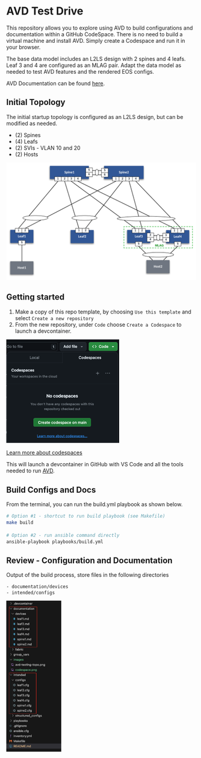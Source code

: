 # AVD Test Drive

This repository allows you to explore using AVD to build configurations and documentation within a GitHub CodeSpace. There is no need to build a virtual machine and install AVD.  Simply create a Codespace and run it in your browser.

The base data model includes an L2LS design with 2 spines and 4 leafs. Leaf 3 and 4 are configured as an MLAG pair. Adapt the data model as needed to test AVD features and the rendered EOS configs.

AVD Documentation can be found [here](https://avd.arista.com/4.10/).

## Initial Topology

The initial startup topology is configured as an L2LS design, but can be modified as needed.

- (2) Spines
- (4) Leafs
- (2) SVIs - VLAN 10 and 20
- (2) Hosts

<img src="images/avd-testing-topo.png" width="600">

## Getting started

1. Make a copy of this repo template, by choosing `Use this template` and select `Create a new repository`
2. From the new repository, under `Code` choose `Create a Codespace` to launch a devcontainer.

<img src="images/codespace.png" width="300">

[Learn more about codespaces](https://docs.github.com/en/codespaces)

This will launch a devcontainer in GitHub with VS Code and all the tools needed to run [AVD](https://avd.arista.com/).

## Build Configs and Docs

From the terminal, you can run the build.yml playbook as shown below.

``` bash
# Option #1 - shortcut to run build playbook (see Makefile)
make build

# Option #2 - run ansible command directly
ansible-playbook playbooks/build.yml
```

## Review - Configuration and Documentation

Output of the build process, store files in the following directories

``` text
- documentation/devices
- intended/configs
```

<img src="images/files.png" height="400">

